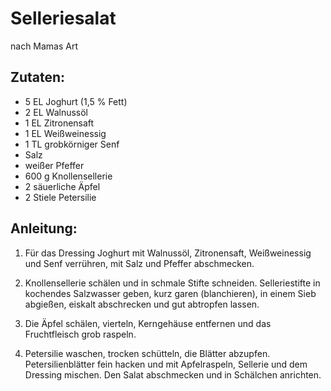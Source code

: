 Selleriesalat
===
nach Mamas Art

Zutaten:
---
- 5 EL Joghurt (1,5 % Fett)
- 2 EL Walnussöl
- 1 EL Zitronensaft
- 1 EL Weißweinessig
- 1 TL grobkörniger Senf
-   Salz
-   weißer Pfeffer
- 600 g Knollensellerie
- 2  säuerliche Äpfel
- 2 Stiele Petersilie

Anleitung:
---
1.  Für das Dressing Joghurt mit Walnussöl, Zitronensaft, Weißweinessig und Senf verrühren, mit Salz und Pfeffer abschmecken.

2.  Knollensellerie schälen und in schmale Stifte schneiden. Selleriestifte in kochendes Salzwasser geben, kurz garen (blanchieren), in einem Sieb abgießen, eiskalt abschrecken und gut abtropfen lassen.

3.  Die Äpfel schälen, vierteln, Kerngehäuse entfernen und das Fruchtfleisch grob raspeln.

4.  Petersilie waschen, trocken schütteln, die Blätter abzupfen. Petersilienblätter fein hacken und mit Apfelraspeln, Sellerie und dem Dressing mischen. Den Salat abschmecken und in Schälchen anrichten.